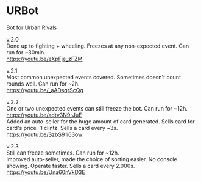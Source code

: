 # URBot
Bot for Urban Rivals

v.2.0  
Done up to fighting + wheeling. Freezes at any non-expected event. Can run for ~30min.  
https://youtu.be/eXpFje_zFZM  
  
v.2.1  
Most common unexpected events covered. Sometimes doesn't count rounds well. Can run for ~2h.  
https://youtu.be/_aADsqrScQg  
  
v.2.2  
One or two unexpected events can still freeze the bot. Can run for ~12h.  
https://youtu.be/adtv3N9-JuE  
Added an auto-seller for the huge amount of card generated. Sells card for card's price -1 clintz. Sells a card every ~3s.  
https://youtu.be/SzbS91i63ow  
  
v.2.3  
Still can freeze sometimes. Can run for ~12h.  
Improved auto-seller, made the choice of sorting easier. No console showing. Operate faster. Sells a card every 2.000s.
https://youtu.be/Una60nVkD3E
